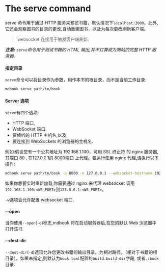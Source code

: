 # The serve command

serve 命令用于通过 HTTP 服务来预览书籍，默认情况下`localhost:3000`。此外,它还会观察图书的目录的更改,自动重建图书，以及为每次更改刷新客户端。

> websocket 连接用于触发客户端刷新.

**_注意:_** _`serve`命令用于测试书籍的 HTML 输出,并不打算成为网站的完整 HTTP 服务器._

#### 指定目录

`serve`命令可以将目录作为参数，用作本书的根目录，而不是当前工作目录.

```bash
mdbook serve path/to/book
```

#### Server 选项

`serve`有四个选项:
- HTTP 端口,
- WebSocket 端口,
- 要侦听的 HTTP 主机名,以及
- 要连接到 WebSockets 的浏览器的主机名.

例如:假设您有一个公共地址为 192.168.1.100，可用 SSL 终止符 的 nginx 服务器,其端口 80 , 在127.0.0.1的 8000端口 上代理。要运行使用 nginx 代理,请执行以下操作:

```bash
mdbook serve path/to/book -p 8000 -n 127.0.0.1 --websocket-hostname 192.168.1.100
```

如果你想要实时重新加载,你需要通过 nginx 来代理 websocket 调用`192.168.1.100:<WS_PORT>`到`127.0.0.1:<WS_PORT>`。

`-w`选项会允许配置 websocket 端口.

#### --open

当你使用`--open`(`-o`)标志,mdbook 将在启动服务器后,在您的默认 Web 浏览器中打开该书.


#### --dest-dir

`--dest-dir`(`-d`)选项允许您更改书籍的输出目录。为相对路径，（相对于书籍的根目录）。如果未指定,则默认为`book.toml`配置的`build.build-dir`字段, 或者`./book`目录.
